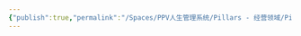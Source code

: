 ```yaml
---
{"publish":true,"permalink":"/Spaces/PPV人生管理系统/Pillars - 经营领域/Pillars - 人生经营领域/运动/增肌减脂计划/力量训练动作库/平板支撑.md","created":"2025-07-07T18:43:26.256+08:00","modified":"2025-07-09T00:22:52.376+08:00","published":"2025-07-09T00:22:52.376+08:00","cssclasses":""}
---
```


